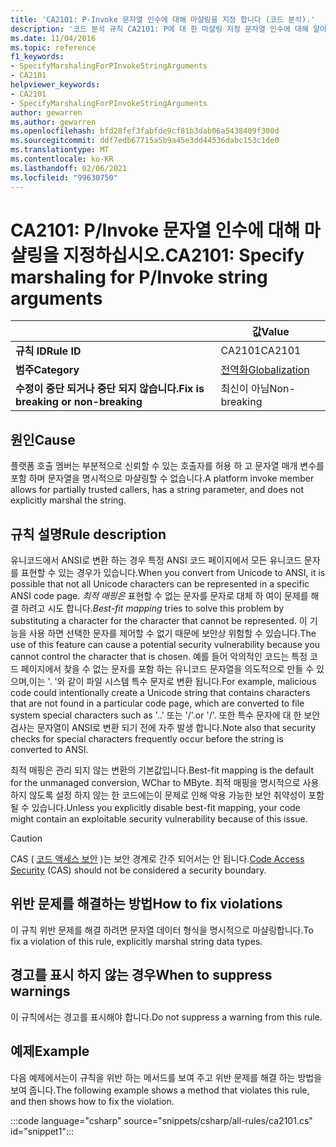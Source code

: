 ```yaml
---
title: 'CA2101: P-Invoke 문자열 인수에 대해 마샬링을 지정 합니다 (코드 분석).'
description: '코드 분석 규칙 CA2101: P에 대 한 마샬링 지정 문자열 인수에 대해 알아봅니다.'
ms.date: 11/04/2016
ms.topic: reference
f1_keywords:
- SpecifyMarshalingForPInvokeStringArguments
- CA2101
helpviewer_keywords:
- CA2101
- SpecifyMarshalingForPInvokeStringArguments
author: gewarren
ms.author: gewarren
ms.openlocfilehash: bfd28fef3fabfde9cf81b3dab06a5438409f300d
ms.sourcegitcommit: ddf7edb67715a5b9a45e3dd44536dabc153c1de0
ms.translationtype: MT
ms.contentlocale: ko-KR
ms.lasthandoff: 02/06/2021
ms.locfileid: "99630750"
---
```

# <a name="ca2101-specify-marshaling-for-pinvoke-string-arguments"></a><span data-ttu-id="47649-103">CA2101: P/Invoke 문자열 인수에 대해 마샬링을 지정하십시오.</span><span class="sxs-lookup"><span data-stu-id="47649-103">CA2101: Specify marshaling for P/Invoke string arguments</span></span>

| | <span data-ttu-id="47649-104">값</span><span class="sxs-lookup"><span data-stu-id="47649-104">Value</span></span> |
|-|-|
| <span data-ttu-id="47649-105">**규칙 ID**</span><span class="sxs-lookup"><span data-stu-id="47649-105">**Rule ID**</span></span> |<span data-ttu-id="47649-106">CA2101</span><span class="sxs-lookup"><span data-stu-id="47649-106">CA2101</span></span>|
| <span data-ttu-id="47649-107">**범주**</span><span class="sxs-lookup"><span data-stu-id="47649-107">**Category**</span></span> |[<span data-ttu-id="47649-108">전역화</span><span class="sxs-lookup"><span data-stu-id="47649-108">Globalization</span></span>](globalization-warnings.md)|
| <span data-ttu-id="47649-109">**수정이 중단 되거나 중단 되지 않습니다.**</span><span class="sxs-lookup"><span data-stu-id="47649-109">**Fix is breaking or non-breaking**</span></span> |<span data-ttu-id="47649-110">최신이 아님</span><span class="sxs-lookup"><span data-stu-id="47649-110">Non-breaking</span></span>|

## <a name="cause"></a><span data-ttu-id="47649-111">원인</span><span class="sxs-lookup"><span data-stu-id="47649-111">Cause</span></span>

<span data-ttu-id="47649-112">플랫폼 호출 멤버는 부분적으로 신뢰할 수 있는 호출자를 허용 하 고 문자열 매개 변수를 포함 하며 문자열을 명시적으로 마샬링할 수 없습니다.</span><span class="sxs-lookup"><span data-stu-id="47649-112">A platform invoke member allows for partially trusted callers, has a string parameter, and does not explicitly marshal the string.</span></span>

## <a name="rule-description"></a><span data-ttu-id="47649-113">규칙 설명</span><span class="sxs-lookup"><span data-stu-id="47649-113">Rule description</span></span>

<span data-ttu-id="47649-114">유니코드에서 ANSI로 변환 하는 경우 특정 ANSI 코드 페이지에서 모든 유니코드 문자를 표현할 수 있는 경우가 있습니다.</span><span class="sxs-lookup"><span data-stu-id="47649-114">When you convert from Unicode to ANSI, it is possible that not all Unicode characters can be represented in a specific ANSI code page.</span></span> <span data-ttu-id="47649-115">*최적 매핑은* 표현할 수 없는 문자를 문자로 대체 하 여이 문제를 해결 하려고 시도 합니다.</span><span class="sxs-lookup"><span data-stu-id="47649-115">*Best-fit mapping* tries to solve this problem by substituting a character for the character that cannot be represented.</span></span> <span data-ttu-id="47649-116">이 기능을 사용 하면 선택한 문자를 제어할 수 없기 때문에 보안상 위험할 수 있습니다.</span><span class="sxs-lookup"><span data-stu-id="47649-116">The use of this feature can cause a potential security vulnerability because you cannot control the character that is chosen.</span></span> <span data-ttu-id="47649-117">예를 들어 악의적인 코드는 특정 코드 페이지에서 찾을 수 없는 문자를 포함 하는 유니코드 문자열을 의도적으로 만들 수 있으며,이는 '. '와 같이 파일 시스템 특수 문자로 변환 됩니다.</span><span class="sxs-lookup"><span data-stu-id="47649-117">For example, malicious code could intentionally create a Unicode string that contains characters that are not found in a particular code page, which are converted to file system special characters such as '..'</span></span> <span data-ttu-id="47649-118">또는 '/'.</span><span class="sxs-lookup"><span data-stu-id="47649-118">or '/'.</span></span> <span data-ttu-id="47649-119">또한 특수 문자에 대 한 보안 검사는 문자열이 ANSI로 변환 되기 전에 자주 발생 합니다.</span><span class="sxs-lookup"><span data-stu-id="47649-119">Note also that security checks for special characters frequently occur before the string is converted to ANSI.</span></span>

<span data-ttu-id="47649-120">최적 매핑은 관리 되지 않는 변환의 기본값입니다.</span><span class="sxs-lookup"><span data-stu-id="47649-120">Best-fit mapping is the default for the unmanaged conversion, WChar to MByte.</span></span> <span data-ttu-id="47649-121">최적 매핑을 명시적으로 사용 하지 않도록 설정 하지 않는 한 코드에는이 문제로 인해 악용 가능한 보안 취약성이 포함 될 수 있습니다.</span><span class="sxs-lookup"><span data-stu-id="47649-121">Unless you explicitly disable best-fit mapping, your code might contain an exploitable security vulnerability because of this issue.</span></span>

> [!CAUTION]
> <span data-ttu-id="47649-122">CAS ( [코드 액세스 보안](../../../framework/misc/code-access-security.md) )는 보안 경계로 간주 되어서는 안 됩니다.</span><span class="sxs-lookup"><span data-stu-id="47649-122">[Code Access Security](../../../framework/misc/code-access-security.md) (CAS) should not be considered a security boundary.</span></span>

## <a name="how-to-fix-violations"></a><span data-ttu-id="47649-123">위반 문제를 해결하는 방법</span><span class="sxs-lookup"><span data-stu-id="47649-123">How to fix violations</span></span>

<span data-ttu-id="47649-124">이 규칙 위반 문제를 해결 하려면 문자열 데이터 형식을 명시적으로 마샬링합니다.</span><span class="sxs-lookup"><span data-stu-id="47649-124">To fix a violation of this rule, explicitly marshal string data types.</span></span>

## <a name="when-to-suppress-warnings"></a><span data-ttu-id="47649-125">경고를 표시 하지 않는 경우</span><span class="sxs-lookup"><span data-stu-id="47649-125">When to suppress warnings</span></span>

<span data-ttu-id="47649-126">이 규칙에서는 경고를 표시해야 합니다.</span><span class="sxs-lookup"><span data-stu-id="47649-126">Do not suppress a warning from this rule.</span></span>

## <a name="example"></a><span data-ttu-id="47649-127">예제</span><span class="sxs-lookup"><span data-stu-id="47649-127">Example</span></span>

<span data-ttu-id="47649-128">다음 예제에서는이 규칙을 위반 하는 메서드를 보여 주고 위반 문제를 해결 하는 방법을 보여 줍니다.</span><span class="sxs-lookup"><span data-stu-id="47649-128">The following example shows a method that violates this rule, and then shows how to fix the violation.</span></span>

:::code language="csharp" source="snippets/csharp/all-rules/ca2101.cs" id="snippet1":::
